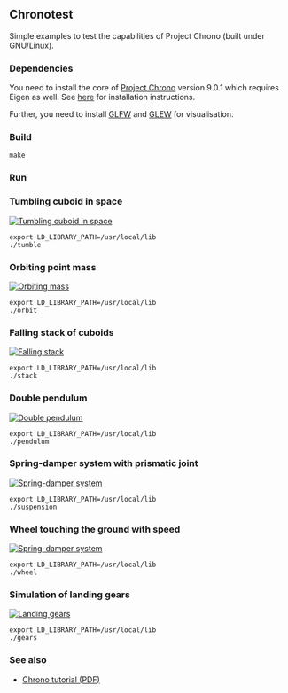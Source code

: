 ## Chronotest

Simple examples to test the capabilities of Project Chrono (built under GNU/Linux).

### Dependencies

You need to install the core of [Project Chrono][1] version 9.0.1 which requires Eigen as well.
See [here][2] for installation instructions.

Further, you need to install [GLFW][3] and [GLEW][4] for visualisation.

### Build

```Shell
make
```

### Run
### Tumbling cuboid in space

[![Tumbling cuboid in space](https://i.ytimg.com/vi/sOVNxBt_VFk/hqdefault.jpg)](https://www.youtube.com/watch?v=sOVNxBt_VFk)

```Shell
export LD_LIBRARY_PATH=/usr/local/lib
./tumble
```

### Orbiting point mass

[![Orbiting mass](https://i.ytimg.com/vi/d8NJRU075uM/hqdefault.jpg)](https://www.youtube.com/watch?v=d8NJRU075uM)

```Shell
export LD_LIBRARY_PATH=/usr/local/lib
./orbit
```

### Falling stack of cuboids

[![Falling stack](https://i.ytimg.com/vi/ogPX6ZcIZ94/hqdefault.jpg)](https://www.youtube.com/watch?v=ogPX6ZcIZ94)

```Shell
export LD_LIBRARY_PATH=/usr/local/lib
./stack
```

### Double pendulum

[![Double pendulum](https://i.ytimg.com/vi/wFeajyhTXfI/hqdefault.jpg)](https://www.youtube.com/watch?v=wFeajyhTXfI)

```Shell
export LD_LIBRARY_PATH=/usr/local/lib
./pendulum
```

### Spring-damper system with prismatic joint

[![Spring-damper system](https://i.ytimg.com/vi/ZBWpwDY6iwA/hqdefault.jpg)](https://www.youtube.com/watch?v=ZBWpwDY6iwA)

```Shell
export LD_LIBRARY_PATH=/usr/local/lib
./suspension
```

### Wheel touching the ground with speed

[![Spring-damper system](https://i.ytimg.com/vi/47Z3ELcNVW4/hqdefault.jpg)](https://www.youtube.com/watch?v=47Z3ELcNVW4)

```Shell
export LD_LIBRARY_PATH=/usr/local/lib
./wheel
```

### Simulation of landing gears

[![Landing gears](https://i.ytimg.com/vi/C7YYBnOl1Fg/hqdefault.jpg)](https://www.youtube.com/watch?v=C7YYBnOl1Fg)

```Shell
export LD_LIBRARY_PATH=/usr/local/lib
./gears
```

### See also

* [Chrono tutorial (PDF)][5]

[1]: https://projectchrono.org/
[2]: https://api.projectchrono.org/development/tutorial_install_chrono.html
[3]: https://www.glfw.org/
[4]: https://glew.sourceforge.net/
[5]: https://www.projectchrono.org/tasora/download/lecture_chrono_tutorial.pdf
